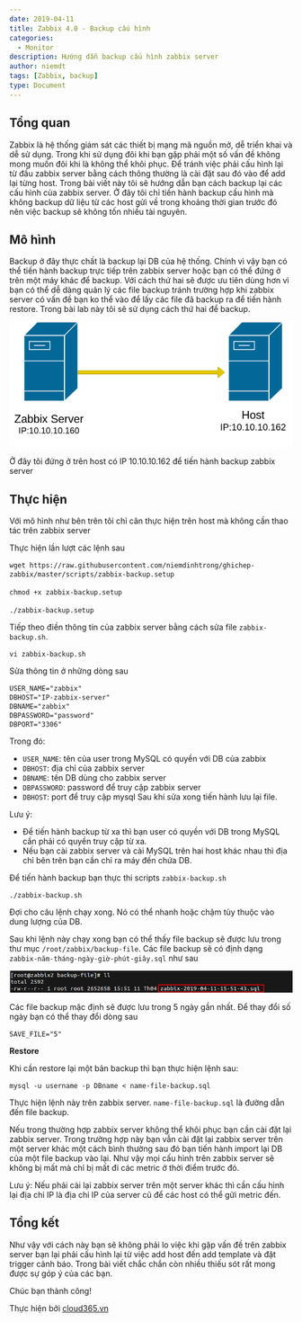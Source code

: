```yaml
---
date: 2019-04-11
title: Zabbix 4.0 - Backup câú hình
categories:
  - Monitor
description: Hướng dẫn backup cấu hình zabbix server
author: niemdt
tags: [Zabbix, backup]
type: Document
---
```


## Tổng quan

Zabbix là hệ thống giám sát các thiết bị mạng mã nguồn mở, dễ triển khai và dễ sử dụng. Trong khi sử dụng đôi khi bạn gặp phải một số vấn đề không mong muốn đôi khi là không thể khôi phục. Để tránh việc phải cấu hình lại từ đầu zabbix server bằng cách thông thường là cài đặt sau đó vào để add lại từng host. Trong bài viết này tôi sẽ hướng dẫn bạn cách backup lại các cấu hình của zabbix server. Ở đây tôi chỉ tiến hành backup cấu hình mà không backup dữ liệu từ các host gửi về trong khoảng thời gian trước đó nên việc backup sẽ không tốn nhiều tài nguyên. 

## Mô hình

Backup ở đây thực chất là backup lại DB của hệ thống. Chính vì vậy bạn có thể tiến hành backup trực tiếp trên zabbix server hoặc bạn có thể đứng ở trên một máy khác để backup. Với cách thứ hai sẽ được ưu tiên dùng hơn vì bạn có thể dễ dàng quản lý các file backup tránh trường hợp khi zabbix server có vấn đề bạn ko thể vào để lấy các file đã backup ra để tiến hành restore. Trong bài lab này tôi sẽ sử dụng cách thứ hai để backup.

![](/images/img-backup-zabbix/1.png)

Ở đây tôi đứng ở trên host có IP 10.10.10.162 để tiến hành backup zabbix server

## Thực hiện

Với mô hình như bên trên tôi chỉ cân thực hiện trên host mà không cần thao tác trên zabbix server

Thực hiện lần lượt các lệnh sau

```
wget https://raw.githubusercontent.com/niemdinhtrong/ghichep-zabbix/master/scripts/zabbix-backup.setup

chmod +x zabbix-backup.setup

./zabbix-backup.setup
```

Tiếp theo điền thông tin của zabbix server bằng cách sửa file `zabbix-backup.sh`. 

```
vi zabbix-backup.sh
```

Sửa thông tin ở những dòng sau

```
USER_NAME="zabbix"
DBHOST="IP-zabbix-server"
DBNAME="zabbix"
DBPASSWORD="password"
DBPORT="3306"
```

Trong đó:

 * `USER_NAME`: tên của user trong MySQL có quyền với DB của zabbix
 * `DBHOST`: địa chỉ của zabbix server
 * `DBNAME`: tên DB dùng cho zabbix server
 * `DBPASSWORD`: password để truy cập zabbix server
 * `DBHOST`: port để truy cập mysql
Sau khi sửa xong tiến hành lưu lại file.

Lưu ý: 
 * Để tiến hành backup từ xa thì bạn user có quyền với DB trong MySQL cần phải có quyền truy cập từ xa. 
 * Nếu bạn cài zabbix server và cài MySQL trên hai host khác nhau thì địa chỉ bên trên bạn cần chỉ ra máy đến chứa DB.

Để tiến hành backup bạn thực thi scripts `zabbix-backup.sh`

```
./zabbix-backup.sh
```

Đợi cho câu lệnh chạy xong. Nó có thể nhanh hoặc chậm tùy thuộc vào dung lượng của DB.

Sau khi lệnh này chạy xong bạn có thể thấy file backup sẽ được lưu trong thư mục `/root/zabbix/backup-file`. Các file backup sẽ có định dạng `zabbix-năm-tháng-ngày-giờ-phút-giây.sql` như sau

![](/images/img-backup-zabbix/2.png)

Các file backup mặc định sẽ được lưu trong 5 ngày gần nhất. Để thay đổi số ngày bạn có thể thay đổi dòng sau

```
SAVE_FILE="5"
```

**Restore**

Khi cần restore lại một bản backup thì bạn thực hiện lệnh sau:

```
mysql -u username -p DBname < name-file-backup.sql
```

Thực hiện lệnh này trên zabbix server. `name-file-backup.sql` là đường dẫn đến file backup. 

Nếu trong thường hợp zabbix server không thể khôi phục bạn cần cài đặt lại zabbix server. Trong trường hợp này bạn vẫn cài đặt lại zabbix server trên một server khác một cách bình thường sau đó bạn tiến hành import lại DB của một file backup vào lại. Như vậy mọi cấu hình trên zabbix server sẽ không bị mất mà chỉ bị mất đi các metric ở thời điểm trước đó.

Lưu ý: Nếu phải cài lại zabbix server trên một server khác thì cần cấu hình lại địa chỉ IP là địa chỉ IP của server cũ để các host có thể gửi metric đến.

## Tổng kết

Như vậy với cách này bạn sẽ không phải lo việc khi gặp vấn đề trên zabbix server bạn lại phải cấu hình lại từ việc add host đến add template và đặt trigger cảnh báo. Trong bài viết chắc chắn còn nhiều thiếu sót rất mong được sự góp ý của các bạn.

Chúc bạn thành công!

Thực hiện bởi <a href="https://cloud365.vn/" target="_blank">cloud365.vn</a>
